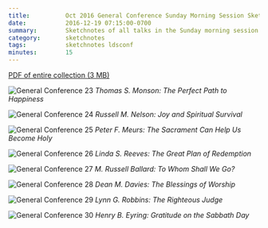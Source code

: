 ```yaml
---
title:          Oct 2016 General Conference Sunday Morning Session Sketchnotes
date:           2016-12-19 07:15:00-0700
summary:        Sketchnotes of all talks in the Sunday morning session from Oct 2016 LDS General Conference
category:       sketchnotes
tags:           sketchnotes ldsconf
minutes:        15
---
```


[PDF of entire collection (3 MB)](/images/sketchnotes/general-conference-oct-2016/oct-2016-general-conference-05-sun-morning-sketchnotes.pdf)

![General Conference 23](/images/sketchnotes/general-conference-oct-2016/oct-2016-general-conference-sketchnote-23.jpg)
_Thomas S. Monson: The Perfect Path to Happiness_

![General Conference 24](/images/sketchnotes/general-conference-oct-2016/oct-2016-general-conference-sketchnote-24.jpg)
_Russell M. Nelson: Joy and Spiritual Survival_

![General Conference 25](/images/sketchnotes/general-conference-oct-2016/oct-2016-general-conference-sketchnote-25.jpg)
_Peter F. Meurs: The Sacrament Can Help Us Become Holy_

![General Conference 26](/images/sketchnotes/general-conference-oct-2016/oct-2016-general-conference-sketchnote-26.jpg)
_Linda S. Reeves: The Great Plan of Redemption_

![General Conference 27](/images/sketchnotes/general-conference-oct-2016/oct-2016-general-conference-sketchnote-27.jpg)
_M. Russell Ballard: To Whom Shall We Go?_

![General Conference 28](/images/sketchnotes/general-conference-oct-2016/oct-2016-general-conference-sketchnote-28.jpg)
_Dean M. Davies: The Blessings of Worship_

![General Conference 29](/images/sketchnotes/general-conference-oct-2016/oct-2016-general-conference-sketchnote-29.jpg)
_Lynn G. Robbins: The Righteous Judge_

![General Conference 30](/images/sketchnotes/general-conference-oct-2016/oct-2016-general-conference-sketchnote-30.jpg)
_Henry B. Eyring: Gratitude on the Sabbath Day_
